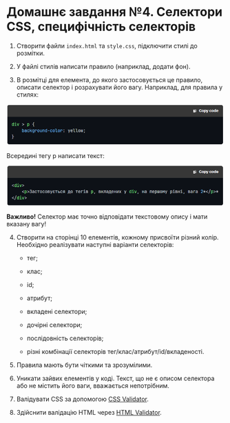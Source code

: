 # Домашнє завдання №4. Селектори CSS, специфічність селекторів

1. Створити файли `index.html` та `style.css`, підключити стилі до розмітки.

2. У файлі стилів написати правило (наприклад, додати фон).

3. В розмітці для елемента, до якого застосовується це правило, описати селектор і розрахувати його вагу. Наприклад, для правила у стилях:

![image!](/image/1.png)

Всередині тегу p написати текст:

![image!](/image/2.png)

**Важливо!** Селектор має точно відповідати текстовому опису і мати вказану вагу!

4. Створити на сторінці 10 елементів, кожному присвоїти різний колір. Необхідно реалізувати наступні варіанти селекторів:

    - тег;

    - клас;

    - id;

    - атрибут;

    - вкладені селектори;

    - дочірні селектори;

    - послідовність селекторів;

    - різні комбінації селекторів тег/клас/атрибут/id/вкладеності.

5. Правила мають бути чіткими та зрозумілими.


6. Уникати зайвих елементів у коді. Текст, що не є описом селектора або не містить його ваги, вважається непотрібним.

7. Валідувати CSS за допомогою [CSS Validator](https://jigsaw.w3.org/css-validator/#validate_by_upload).

8. Здійснити валідацію HTML через [HTML Validator](https://validator.w3.org/#validate_by_upload).
